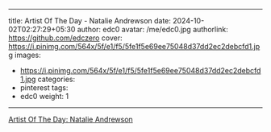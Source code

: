 
---
title: Artist Of The Day - Natalie Andrewson
date: 2024-10-02T02:27:29+05:30
author: edc0
avatar: /me/edc0.jpg
authorlink: https://github.com/edczero
cover: https://i.pinimg.com/564x/5f/e1/f5/5fe1f5e69ee75048d37dd2ec2debcfd1.jpg
images:
   - https://i.pinimg.com/564x/5f/e1/f5/5fe1f5e69ee75048d37dd2ec2debcfd1.jpg
categories:
  - pinterest
tags:
  - edc0
weight: 1
---

<!--more-->

[Artist Of The Day: Natalie Andrewson](https://in.pinterest.com/pin/91901648639775841/)

	
